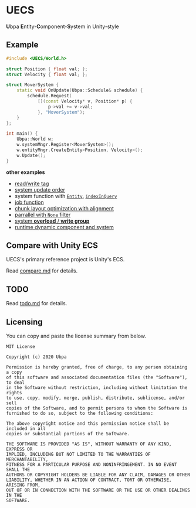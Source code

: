 # UECS
**U**bpa **E**ntity-**C**omponent-**S**ystem in Unity-style

## Example

```c++
#include <UECS/World.h>

struct Position { float val; };
struct Velocity { float val; };

struct MoverSystem {
    static void OnUpdate(Ubpa::Schedule& schedule) {
        schedule.Request(
            [](const Velocity* v, Position* p) {
                p->val += v->val;
            }, "MoverSystem");
    }
};

int main() {
    Ubpa::World w;
    w.systemMngr.Register<MoverSystem>();
    w.entityMngr.CreateEntity<Position, Velocity>();
    w.Update();
}
```

**other examples** 

- [read/write tag](src/test/01_tag/main.cpp) 
- [system update order](src/test/02_order/main.cpp) 
- system function with [`Entity`](src/test/03_query_entity/main.cpp), [`indexInQuery`](src/test/09_idx_in_query/main.cpp) 
- [job function](src/test/08_job/main.cpp) 
- [chunk layout optimization with alignment](src/test/05_alignment/main.cpp) 
- [parrallel with `None` filter](src/test/06_none_parallel/main.cpp) 
- [system **overload** / **write group**](src/test/07_overload/main.cpp) 
- [runtime dynamic component and system](src/test/11_runtime_cmpt/main.cpp) 

## Compare with Unity ECS

UECS's primary reference project is Unity's ECS.

Read [compare.md](compare.md) for details.

## TODO

Read [todo.md](todo.md) for details.

## Licensing

You can copy and paste the license summary from below.

```
MIT License

Copyright (c) 2020 Ubpa

Permission is hereby granted, free of charge, to any person obtaining a copy
of this software and associated documentation files (the "Software"), to deal
in the Software without restriction, including without limitation the rights
to use, copy, modify, merge, publish, distribute, sublicense, and/or sell
copies of the Software, and to permit persons to whom the Software is
furnished to do so, subject to the following conditions:

The above copyright notice and this permission notice shall be included in all
copies or substantial portions of the Software.

THE SOFTWARE IS PROVIDED "AS IS", WITHOUT WARRANTY OF ANY KIND, EXPRESS OR
IMPLIED, INCLUDING BUT NOT LIMITED TO THE WARRANTIES OF MERCHANTABILITY,
FITNESS FOR A PARTICULAR PURPOSE AND NONINFRINGEMENT. IN NO EVENT SHALL THE
AUTHORS OR COPYRIGHT HOLDERS BE LIABLE FOR ANY CLAIM, DAMAGES OR OTHER
LIABILITY, WHETHER IN AN ACTION OF CONTRACT, TORT OR OTHERWISE, ARISING FROM,
OUT OF OR IN CONNECTION WITH THE SOFTWARE OR THE USE OR OTHER DEALINGS IN THE
SOFTWARE.
```

